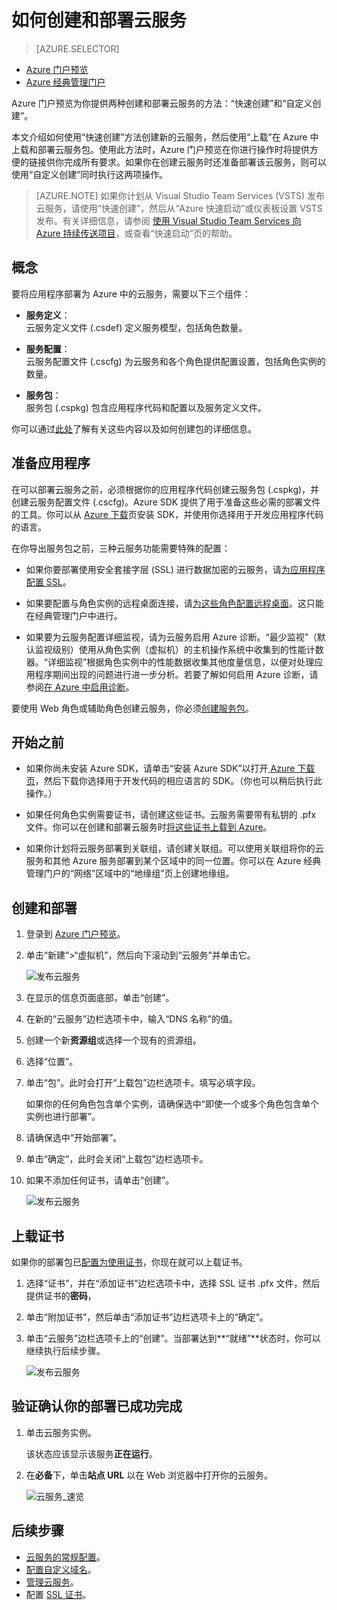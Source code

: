 <properties
	pageTitle="如何创建和部署云服务 | Azure"
	description="了解如何使用 Azure 门户创建和部署云服务。"
	services="cloud-services"
	documentationCenter=""
	authors="Thraka"
	manager="timlt"
	editor=""/>

<tags
	ms.service="cloud-services"
	ms.date="07/05/2016"
	wacn.date="08/22/2016"/>




# 如何创建和部署云服务

> [AZURE.SELECTOR]
- [Azure 门户预览](/documentation/articles/cloud-services-how-to-create-deploy-portal/)
- [Azure 经典管理门户](/documentation/articles/cloud-services-how-to-create-deploy/)

Azure 门户预览为你提供两种创建和部署云服务的方法：“快速创建”和“自定义创建”。

本文介绍如何使用“快速创建”方法创建新的云服务，然后使用“上载”在 Azure 中上载和部署云服务包。使用此方法时，Azure 门户预览在你进行操作时将提供方便的链接供你完成所有要求。如果你在创建云服务时还准备部署该云服务，则可以使用“自定义创建”同时执行这两项操作。

> [AZURE.NOTE] 如果你计划从 Visual Studio Team Services (VSTS) 发布云服务，请使用“快速创建”，然后从“Azure 快速启动”或仪表板设置 VSTS 发布。有关详细信息，请参阅 [使用 Visual Studio Team Services 向 Azure 持续传送项目][TFSTutorialForCloudService]，或查看“快速启动”页的帮助。

## 概念
要将应用程序部署为 Azure 中的云服务，需要以下三个组件：

- **服务定义**：  
  云服务定义文件 (.csdef) 定义服务模型，包括角色数量。

- **服务配置**：  
  云服务配置文件 (.cscfg) 为云服务和各个角色提供配置设置，包括角色实例的数量。

- **服务包**：  
  服务包 (.cspkg) 包含应用程序代码和配置以及服务定义文件。

你可以通过[此处](/documentation/articles/cloud-services-model-and-package/)了解有关这些内容以及如何创建包的详细信息。

## 准备应用程序
在可以部署云服务之前，必须根据你的应用程序代码创建云服务包 (.cspkg)，并创建云服务配置文件 (.cscfg)。Azure SDK 提供了用于准备这些必需的部署文件的工具。你可以从 [Azure 下载](/downloads)页安装 SDK，并使用你选择用于开发应用程序代码的语言。

在你导出服务包之前，三种云服务功能需要特殊的配置：

- 如果你要部署使用安全套接字层 (SSL) 进行数据加密的云服务，请[为应用程序配置 SSL](/documentation/articles/cloud-services-configure-ssl-certificate-portal/#modify)。

- 如果要配置与角色实例的远程桌面连接，请[为这些角色配置远程桌面](/documentation/articles/cloud-services-role-enable-remote-desktop/)。这只能在经典管理门户中进行。

- 如果要为云服务配置详细监视，请为云服务启用 Azure 诊断。“最少监视”（默认监视级别）使用从角色实例（虚拟机）的主机操作系统中收集到的性能计数器。“详细监视”根据角色实例中的性能数据收集其他度量信息，以便对处理应用程序期间出现的问题进行进一步分析。若要了解如何启用 Azure 诊断，请参阅[在 Azure 中启用诊断](/documentation/articles/cloud-services-dotnet-diagnostics/)。

要使用 Web 角色或辅助角色创建云服务，你必须[创建服务包](/documentation/articles/cloud-services-model-and-package/#servicepackagecspkg)。

## 开始之前

- 如果你尚未安装 Azure SDK，请单击“安装 Azure SDK”以打开[ Azure 下载页](/downloads/)，然后下载你选择用于开发代码的相应语言的 SDK。（你也可以稍后执行此操作。）

- 如果任何角色实例需要证书，请创建这些证书。云服务需要带有私钥的 .pfx 文件。你可以在创建和部署云服务时[将这些证书上载到 Azure]()。

- 如果你计划将云服务部署到关联组，请创建关联组。可以使用关联组将你的云服务和其他 Azure 服务部署到某个区域中的同一位置。你可以在 Azure 经典管理门户的“网络”区域中的“地缘组”页上创建地缘组。


## 创建和部署

1. 登录到 [Azure 门户预览](https://portal.azure.cn)。
2. 单击“新建”>“虚拟机”，然后向下滚动到“云服务”并单击它。

    ![发布云服务](./media/cloud-services-how-to-create-deploy-portal/create-cloud-service.png)

3. 在显示的信息页面底部，单击“创建”。
4. 在新的“云服务”边栏选项卡中，输入“DNS 名称”的值。
5. 创建一个新**资源组**或选择一个现有的资源组。
6. 选择“位置”。
7. 单击“包”。此时会打开“上载包”边栏选项卡。填写必填字段。  

     如果你的任何角色包含单个实例，请确保选中“即使一个或多个角色包含单个实例也进行部署”。

8. 请确保选中“开始部署”。
9. 单击“确定”，此时会关闭“上载包”边栏选项卡。
10. 如果不添加任何证书，请单击“创建”。

    ![发布云服务](./media/cloud-services-how-to-create-deploy-portal/select-package.png)

## 上载证书

如果你的部署包已[配置为使用证书](/documentation/articles/cloud-services-configure-ssl-certificate-portal/#modify)，你现在就可以上载证书。

1. 选择“证书”，并在“添加证书”边栏选项卡中，选择 SSL 证书 .pfx 文件，然后提供证书的**密码**，
2. 单击“附加证书”，然后单击“添加证书”边栏选项卡上的“确定”。
3. 单击“云服务”边栏选项卡上的“创建”。当部署达到**“就绪”**状态时，你可以继续执行后续步骤。

    ![发布云服务](./media/cloud-services-how-to-create-deploy-portal/attach-cert.png)


## 验证确认你的部署已成功完成

1. 单击云服务实例。

	该状态应该显示该服务**正在运行**。

2. 在**必备**下，单击**站点 URL** 以在 Web 浏览器中打开你的云服务。

    ![云服务\_速览](./media/cloud-services-how-to-create-deploy-portal/running.png)


[TFSTutorialForCloudService]: http://go.microsoft.com/fwlink/?LinkID=251796

## 后续步骤

* [云服务的常规配置](/documentation/articles/cloud-services-how-to-configure-portal/)。
* [配置自定义域名](/documentation/articles/cloud-services-custom-domain-name-portal/)。
* [管理云服务](/documentation/articles/cloud-services-how-to-manage-portal/)。
* 配置 [SSL 证书](/documentation/articles/cloud-services-configure-ssl-certificate-portal/)。

<!---HONumber=Mooncake_0523_2016-->

